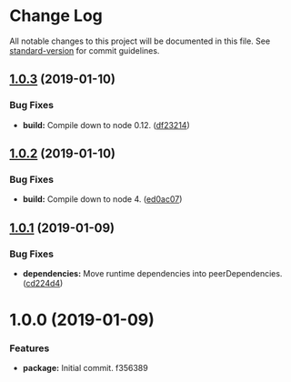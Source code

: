 # Change Log

All notable changes to this project will be documented in this file. See [standard-version](https://github.com/conventional-changelog/standard-version) for commit guidelines.

<a name="1.0.3"></a>
## [1.0.3](https://github.com/thedistance/ra-cognito/compare/v1.0.2...v1.0.3) (2019-01-10)


### Bug Fixes

* **build:** Compile down to node 0.12. ([df23214](https://github.com/thedistance/ra-cognito/commit/df23214))



<a name="1.0.2"></a>
## [1.0.2](https://github.com/thedistance/ra-cognito/compare/v1.0.1...v1.0.2) (2019-01-10)


### Bug Fixes

* **build:** Compile down to node 4. ([ed0ac07](https://github.com/thedistance/ra-cognito/commit/ed0ac07))



<a name="1.0.1"></a>
## [1.0.1](https://github.com/thedistance/ra-cognito/compare/v1.0.0...v1.0.1) (2019-01-09)


### Bug Fixes

* **dependencies:** Move runtime dependencies into peerDependencies. ([cd224d4](https://github.com/thedistance/ra-cognito/commit/cd224d4))



<a name="1.0.0"></a>
# 1.0.0 (2019-01-09)


### Features

* **package:** Initial commit. f356389
